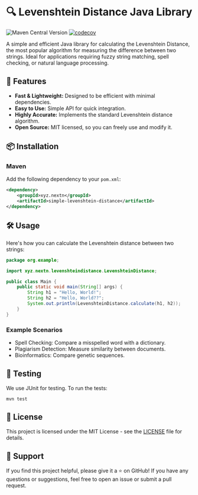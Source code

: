 # 🔍 Levenshtein Distance Java Library
![Maven Central Version](https://img.shields.io/maven-central/v/xyz.nextn/simple-levenshtein-distance)
[![codecov](https://codecov.io/github/nextn-xyz/simple-levenshtein-distance/branch/main/graph/badge.svg?token=H707CXAZP3)](https://codecov.io/github/nextn-xyz/simple-levenshtein-distance)

A simple and efficient Java library for calculating the Levenshtein Distance, the most popular algorithm for measuring the difference between two strings. Ideal for applications requiring fuzzy string matching, spell checking, or natural language processing.

## 🚀 Features
- **Fast & Lightweight:** Designed to be efficient with minimal dependencies.
- **Easy to Use:** Simple API for quick integration.
- **Highly Accurate:** Implements the standard Levenshtein distance algorithm.
- **Open Source:** MIT licensed, so you can freely use and modify it.

## 📦 Installation
### Maven
Add the following dependency to your `pom.xml`:
```xml
<dependency>
    <groupId>xyz.nextn</groupId>
    <artifactId>simple-levenshtein-distance</artifactId>
</dependency>
```

## 🛠️ Usage
Here's how you can calculate the Levenshtein distance between two strings:
```java
package org.example;

import xyz.nextn.levenshteindistance.LevenshteinDistance;

public class Main {
    public static void main(String[] args) {
        String h1 = "Hello, World!";
        String h2 = "Hello, World??";
        System.out.println(LevenshteinDistance.calculate(h1, h2));
    }
}
```
### Example Scenarios
- Spell Checking: Compare a misspelled word with a dictionary.
- Plagiarism Detection: Measure similarity between documents.
- Bioinformatics: Compare genetic sequences.

## 🧪 Testing
We use JUnit for testing. To run the tests:
```shell
mvn test
```

## 📄 License
This project is licensed under the MIT License - see the [LICENSE](LICENSE) file for details.

## 🌟 Support
If you find this project helpful, please give it a ⭐ on GitHub!
If you have any questions or suggestions, feel free to open an issue or submit a pull request.

